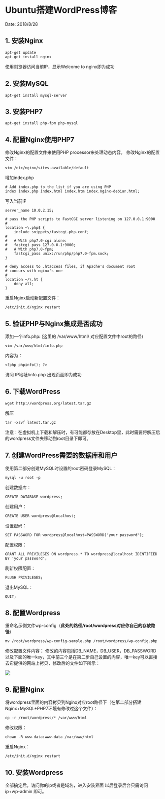 # Ubuntu搭建WordPress博客

Date: 2018/8/28

## 1. 安装Nginx

```
apt-get update
apt-get install nginx
```

使用浏览器访问当前IP，显示Welcome to nginx即为成功

## 2. 安装MySQL

```
apt-get install mysql-server
```

## 3. 安装PHP7

```
apt-get install php-fpm php-mysql
```

## 4. 配置Nginx使用PHP7

修改Nginx的配置文件来使用PHP processor来处理动态内容。
修改Nginx的配置文件：

```
vim /etc/nginx/sites-available/default
```

增加index.php

```
# Add index.php to the list if you are using PHP
index index.php index.html index.htm index.nginx-debian.html;
```

写入当前IP

```
server_name 10.0.2.15;
```

```
# pass the PHP scripts to FastCGI server listening on 127.0.0.1:9000
#
location ~\.php$ {
	include snippets/fastcgi-php.conf;
#
#	# With php7.0-cgi alone:
#	fastcgi pass 127.0.0.1:9000;
#	# With php7.0-fpm;
	fastcgi_pass unix:/run/php/php7.0-fpm.sock;
}

# deny access to .htaccess files, if Apache's document root
# concurs with nginx's one
#
location ~/\.ht {
	deny all;
}
```

重启Nginx启动新配置文件：

```
/etc/init.d/nginx restart
```

## 5. 验证PHP与Nginx集成是否成功

添加一个info.php:  (这里的 /var/www/html/ 对应配置文件中root的路径)

```
vim /var/www/html/info.php
```

内容为：

```
<?php phpinfo(); ?>
```

访问   IP地址/info.php   出现页面即为成功

## 6. 下载WordPress

```
wget http://wordpress.org/latest.tar.gz
```

解压

```
tar -xzvf latest.tar.gz
```

注意：在虚拟机上下载和解压时，有可能都存放在Desktop里，此时需要将解压后的wordpress文件夹移动到root目录下即可。

## 7. 创建WordPress需要的数据库和用户

使用第二部分创建MySQL时设置的root密码登录MySQL：

```
mysql -u root -p
```

创建数据库：

```
CREATE DATABASE wordpress;
```

创建用户：

```
CREATE USER wordpress@localhost;
```

设置密码：

```
SET PASSWORD FOR wordpress@localhost=PASSWORD("your password");
```

配置权限：

```
GRANT ALL PRIVILEGES ON wordpress.* TO wordpress@localhost IDENTIFIED BY 'your password';
```

刷新权限配置：

```
FLUSH PRIVILEGES;
```

退出MySQL：

```
QUIT;
```

## 8. 配置Wordpress

重命名示例文件wp-config（**此处的路径/root/wordpress对应你自己的存放路径**）

```
mv /root/wordpress/wp-config-sample.php /root/wordpress/wp-config.php
```

修改配置文件内容： 
修改的内容包括DB_NAME，DB_USER，DB_PASSWORD以及下面的唯一key，其中前三个是在第二步自己设置的内容，唯一key可以直接去它提供的网站上拷贝，修改后的文件如下所示： 

![](https://keyon-photo-1256901694.cos.ap-beijing.myqcloud.com//markdown20191210212627.png)

## 9. 配置Nginx

将wordpress里面的内容拷贝到Nginx对应root路径下（在第二部分搭建Nginx+MySQL+PHP7环境有修改过这个文件）：

```
cp -r /root/wordpress/* /var/www/html
```

修改权限：

```
chown -R www-data:www-data /var/www/html
```

重启Nginx：

```
/etc/init.d/nginx restart
```

## 10. 安装Wordpress

全部搞定后，访问你的ip或者是域名，进入安装界面
以后登录后台只需访问ip+wp-admin 即可。
